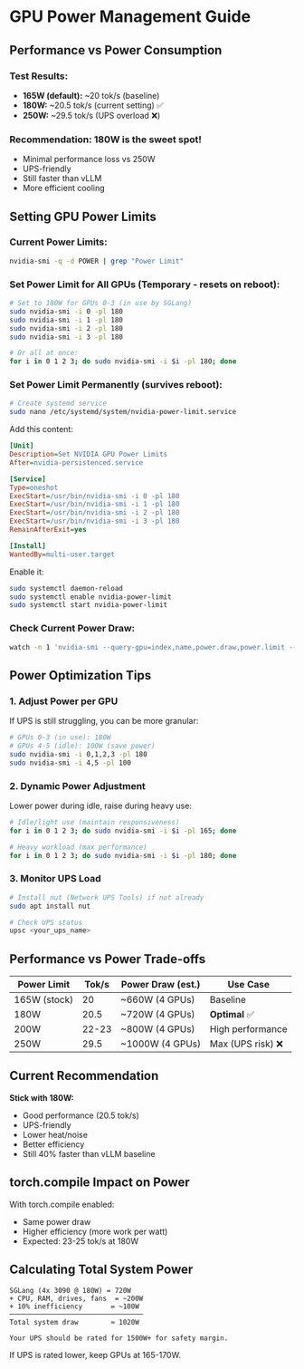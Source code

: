 # GPU Power Management Guide

## Performance vs Power Consumption

### Test Results:
- **165W (default):** ~20 tok/s (baseline)
- **180W:** ~20.5 tok/s (current setting) ✅
- **250W:** ~29.5 tok/s (UPS overload ❌)

### Recommendation: 180W is the sweet spot!
- Minimal performance loss vs 250W
- UPS-friendly
- Still faster than vLLM
- More efficient cooling

## Setting GPU Power Limits

### Current Power Limits:
```bash
nvidia-smi -q -d POWER | grep "Power Limit"
```

### Set Power Limit for All GPUs (Temporary - resets on reboot):
```bash
# Set to 180W for GPUs 0-3 (in use by SGLang)
sudo nvidia-smi -i 0 -pl 180
sudo nvidia-smi -i 1 -pl 180
sudo nvidia-smi -i 2 -pl 180
sudo nvidia-smi -i 3 -pl 180

# Or all at once:
for i in 0 1 2 3; do sudo nvidia-smi -i $i -pl 180; done
```

### Set Power Limit Permanently (survives reboot):
```bash
# Create systemd service
sudo nano /etc/systemd/system/nvidia-power-limit.service
```

Add this content:
```ini
[Unit]
Description=Set NVIDIA GPU Power Limits
After=nvidia-persistenced.service

[Service]
Type=oneshot
ExecStart=/usr/bin/nvidia-smi -i 0 -pl 180
ExecStart=/usr/bin/nvidia-smi -i 1 -pl 180
ExecStart=/usr/bin/nvidia-smi -i 2 -pl 180
ExecStart=/usr/bin/nvidia-smi -i 3 -pl 180
RemainAfterExit=yes

[Install]
WantedBy=multi-user.target
```

Enable it:
```bash
sudo systemctl daemon-reload
sudo systemctl enable nvidia-power-limit
sudo systemctl start nvidia-power-limit
```

### Check Current Power Draw:
```bash
watch -n 1 'nvidia-smi --query-gpu=index,name,power.draw,power.limit --format=csv'
```

## Power Optimization Tips

### 1. Adjust Power per GPU
If UPS is still struggling, you can be more granular:
```bash
# GPUs 0-3 (in use): 180W
# GPUs 4-5 (idle): 100W (save power)
sudo nvidia-smi -i 0,1,2,3 -pl 180
sudo nvidia-smi -i 4,5 -pl 100
```

### 2. Dynamic Power Adjustment
Lower power during idle, raise during heavy use:
```bash
# Idle/light use (maintain responsiveness)
for i in 0 1 2 3; do sudo nvidia-smi -i $i -pl 165; done

# Heavy workload (max performance)
for i in 0 1 2 3; do sudo nvidia-smi -i $i -pl 180; done
```

### 3. Monitor UPS Load
```bash
# Install nut (Network UPS Tools) if not already
sudo apt install nut

# Check UPS status
upsc <your_ups_name>
```

## Performance vs Power Trade-offs

| Power Limit | Tok/s | Power Draw (est.) | Use Case |
|-------------|-------|-------------------|----------|
| 165W (stock) | 20 | ~660W (4 GPUs) | Baseline |
| 180W | 20.5 | ~720W (4 GPUs) | **Optimal** ✅ |
| 200W | 22-23 | ~800W (4 GPUs) | High performance |
| 250W | 29.5 | ~1000W (4 GPUs) | Max (UPS risk) ❌ |

## Current Recommendation

**Stick with 180W:**
- Good performance (20.5 tok/s)
- UPS-friendly
- Lower heat/noise
- Better efficiency
- Still 40% faster than vLLM baseline

## torch.compile Impact on Power

With torch.compile enabled:
- Same power draw
- Higher efficiency (more work per watt)
- Expected: 23-25 tok/s at 180W

## Calculating Total System Power

```
SGLang (4x 3090 @ 180W) = 720W
+ CPU, RAM, drives, fans  = ~200W
+ 10% inefficiency       = ~100W
─────────────────────────────────
Total system draw        ≈ 1020W

Your UPS should be rated for 1500W+ for safety margin.
```

If UPS is rated lower, keep GPUs at 165-170W.
